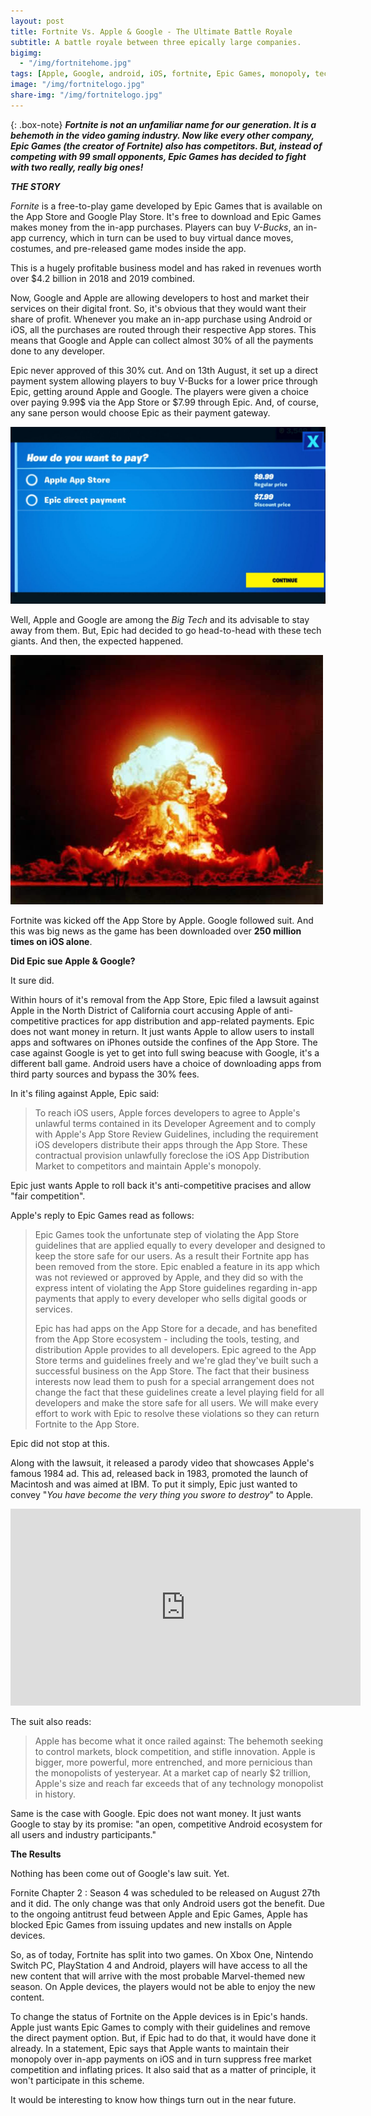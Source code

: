 ```yaml
---
layout: post
title: Fortnite Vs. Apple & Google - The Ultimate Battle Royale
subtitle: A battle royale between three epically large companies.
bigimg: 
  - "/img/fortnitehome.jpg"
tags: [Apple, Google, android, iOS, fortnite, Epic Games, monopoly, technology]
image: "/img/fortnitelogo.jpg"
share-img: "/img/fortnitelogo.jpg"
---
```


{: .box-note}
***Fortnite is not an unfamiliar name for our generation. It is a behemoth in the video gaming industry. Now like every other company, Epic Games (the creator of Fortnite) also has competitors. But, instead of competing with 99 small opponents, Epic Games has decided to fight with two really, really big ones!***

***THE STORY***

*Fornite* is a free-to-play game developed by Epic Games that is available on the App Store and Google Play Store. It's free to download and Epic Games makes money from the in-app purchases. Players can buy *V-Bucks*, an in-app currency, which in turn can be used to buy virtual dance moves, costumes, and pre-released game modes inside the app.

This is a hugely profitable business model and has raked in revenues worth over $4.2 billion in 2018 and 2019 combined.

Now, Google and Apple are allowing developers to host and market their services on their digital front. So, it's obvious that they would want their share of profit. Whenever you make an in-app purchase using Android or iOS, all the purchases are routed through their respective App stores. This means that Google and Apple can collect almost 30% of all the payments done to any developer.

Epic never approved of this 30% cut. And on 13th August, it set up a direct payment system allowing players to buy V-Bucks for a lower price through Epic, getting around Apple and Google. The players were given a choice over paying 9.99$ via the App Store or $7.99 through Epic. And, of course, any sane person would choose Epic as their payment gateway.

<img src="/img/fortnite2.jpg" alt="Payment Discount">

Well, Apple and Google are among the *Big Tech* and its advisable to stay away from them. But, Epic had decided to go head-to-head with these tech giants. And then, the expected happened. 

<img src="/img/fortnite1.jpg" alt="Boooommmmmmm">

Fortnite was kicked off the App Store by Apple. Google followed suit. And this was big news as the game has been downloaded over **250 million times on iOS alone**.

**Did Epic sue Apple & Google?**

It sure did.

Within hours of it's removal from the App Store, Epic filed a lawsuit against Apple in the North District of California court accusing Apple of anti-competitive practices for app distribution and app-related payments. Epic does not want money in return. It just wants Apple to allow users to install apps and softwares on iPhones outside the confines of the App Store. The case against Google is yet to get into full swing beacuse with Google, it's a different ball game. Android users have a choice of downloading apps from third party sources and bypass the 30% fees.

In it's filing against Apple, Epic said:

> To reach iOS users, Apple forces developers to agree to Apple's unlawful terms contained in its Developer Agreement and to comply with Apple's App Store Review Guidelines, including the requirement iOS developers distribute their apps through the App Store. These contractual provision unlawfully foreclose the iOS App Distribution Market to competitors and maintain Apple's monopoly.

Epic just wants Apple to roll back it's anti-competitive pracises and allow "fair competition".

Apple's reply to Epic Games read as follows:

>Epic Games took the unfortunate step of violating the App Store guidelines that are applied equally to every developer and designed to keep the store safe for our users. As a result their Fortnite app has been removed from the store. Epic enabled a feature in its app which was not reviewed or approved by Apple, and they did so with the express intent of violating the App Store guidelines regarding in-app payments that apply to every developer who sells digital goods or services.
>
>Epic has had apps on the App Store for a decade, and has benefited from the App Store ecosystem - including the tools, testing, and distribution Apple provides to all developers. Epic agreed to the App Store terms and guidelines freely and we're glad they've built such a successful business on the App Store. The fact that their business interests now lead them to push for a special arrangement does not change the fact that these guidelines create a level playing field for all developers and make the store safe for all users. We will make every effort to work with Epic to resolve these violations so they can return Fortnite to the App Store.

Epic did not stop at this.

Along with the lawsuit, it released a parody video that showcases Apple's famous 1984 ad. This ad, released back in 1983, promoted the launch of Macintosh and was aimed at IBM. To put it simply, Epic just wanted to convey "*You have become the very thing you swore to destroy*" to Apple.

<iframe width="560" height="315" src="https://www.youtube.com/embed/euiSHuaw6Q4" frameborder="0" allow="accelerometer; autoplay; encrypted-media; gyroscope; picture-in-picture" allowfullscreen></iframe>

The suit also reads:

> Apple has become what it once railed against: The behemoth seeking to control markets, block competition, and stifle innovation. Apple is bigger, more powerful, more entrenched, and more pernicious than the monopolists of yesteryear. At a market cap of nearly $2 trillion, Apple's size and reach far exceeds that of any technology monopolist in history.

Same is the case with Google. Epic does not want money. It just wants Google to stay by its promise: "an open, competitive Android ecosystem for all users and industry participants."

**The Results**

Nothing has been come out of Google's law suit. Yet.

Fornite Chapter 2 : Season 4 was scheduled to be released on August 27th and it did. The only change was that only Android users got the benefit. Due to the ongoing antitrust feud between Apple and Epic Games, Apple has blocked Epic Games from issuing updates and new installs on Apple devices. 

So, as of today, Fortnite has split into two games. On Xbox One, Nintendo Switch PC, PlayStation 4 and Android, players will have access to all the new content that will arrive with the most probable Marvel-themed new season. On Apple devices, the players would not be able to enjoy the new content. 

To change the status of Fortnite on the Apple devices is in Epic's hands. Apple just wants Epic Games to comply with their guidelines and remove the direct payment option. But, if Epic had to do that, it would have done it already. In a statement, Epic says that Apple wants to maintain their monopoly over in-app payments on iOS and in turn suppress free market competition and inflating prices. It also said that as a matter of principle, it won't participate in this scheme.

It would be interesting to know how things turn out in the near future.
